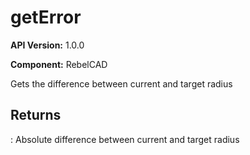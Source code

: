 # getError

**API Version:** 1.0.0

**Component:** RebelCAD

Gets the difference between current and target radius

## Returns

: Absolute difference between current and target radius

